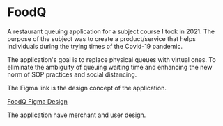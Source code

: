 # FoodQ
A restaurant queuing application for a subject course I took in 2021.
The purpose of the subject was to create a product/service that helps individuals during the trying times of the Covid-19 pandemic.

The application's goal is to replace physical queues with virtual ones. To eliminate the ambiguity of queuing waiting time and enhancing the new norm of SOP practices and social distancing. 

The Figma link is the design concept of the application.

[FoodQ Figma Design](https://www.figma.com/file/cwNGNJzlnZxOZd7OjxIBUY/Food-Q?node-id=0%3A1)

The application have merchant and user design.
